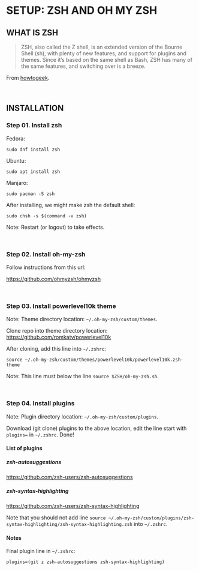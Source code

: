# SETUP: ZSH AND OH MY ZSH

## WHAT IS ZSH

> ZSH, also called the Z shell, is an extended version of the Bourne Shell (sh), with plenty of new features, and support for plugins and themes. Since it’s based on the same shell as Bash, ZSH has many of the same features, and switching over is a breeze.

From [howtogeek](https://www.howtogeek.com/362409/what-is-zsh-and-why-should-you-use-it-instead-of-bash/).

&nbsp;

## INSTALLATION

### Step 01. Install zsh

Fedora:

```shell
sudo dnf install zsh
```

Ubuntu:

```shell
sudo apt install zsh
```

Manjaro:

```shell
sudo pacman -S zsh
```

After installing, we might make zsh the default shell:

```shell
sudo chsh -s $(command -v zsh)
```

Note: Restart (or logout) to take effects.

&nbsp;

### Step 02. Install oh-my-zsh

Follow instructions from this url:

<https://github.com/ohmyzsh/ohmyzsh>

&nbsp;

### Step 03. Install powerlevel10k theme

Note: Theme directory location: `~/.oh-my-zsh/custom/themes`.

Clone repo into theme directory location: <https://github.com/romkatv/powerlevel10k>

After cloning, add this line into `~/.zshrc`:

```text
source ~/.oh-my-zsh/custom/themes/powerlevel10k/powerlevel10k.zsh-theme
```

Note: This line must below the line `source $ZSH/oh-my-zsh.sh`.

&nbsp;

### Step 04. Install plugins

Note: Plugin directory location: `~/.oh-my-zsh/custom/plugins`.

Download (git clone) plugins to the above location, edit the line start with `plugins=` in `~/.zshrc`. Done!

#### List of plugins

##### zsh-autosuggestions

<https://github.com/zsh-users/zsh-autosuggestions>

##### zsh-syntax-highlighting

<https://github.com/zsh-users/zsh-syntax-highlighting>

Note that you should not add line `source ~/.oh-my-zsh/custom/plugins/zsh-syntax-highlighting/zsh-syntax-highlighting.zsh` into `~/.zshrc`.

#### Notes

Final plugin line in `~/.zshrc`:

```text
plugins=(git z zsh-autosuggestions zsh-syntax-highlighting)
```
